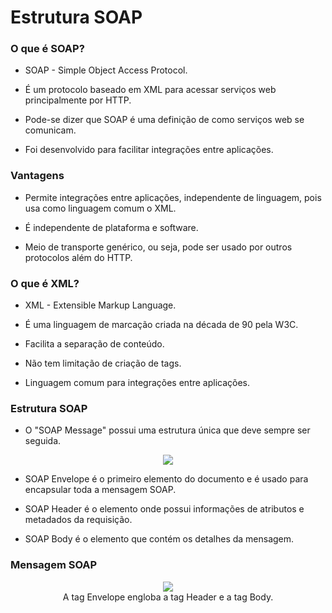 # Estrutura SOAP



### O que é SOAP?

- SOAP - Simple Object Access Protocol.

- É um protocolo baseado em XML para acessar serviços web principalmente por HTTP.

- Pode-se dizer que SOAP é uma definição de como serviços web se comunicam.

- Foi desenvolvido para facilitar integrações entre aplicações.





### Vantagens

- Permite integrações entre aplicações, independente de linguagem, pois usa como linguagem comum o XML.

- É independente de plataforma e software.

- Meio de transporte genérico, ou seja, pode ser usado por outros protocolos além do HTTP.



### O que é XML?

- XML - Extensible Markup Language.

- É uma linguagem de marcação criada na década de 90 pela W3C.

- Facilita a separação de conteúdo.

- Não tem limitação de criação de tags.

- Linguagem comum para integrações entre aplicações.



### Estrutura SOAP

- O "SOAP Message" possui uma estrutura única que deve sempre ser seguida.

<div align="center">
  <img src="https://user-images.githubusercontent.com/100722777/156966568-c397adb9-b913-4f44-97dc-775fae705133.png" />
</div>

- SOAP Envelope é o primeiro elemento do documento e é usado para encapsular toda a mensagem SOAP.

- SOAP Header é o elemento onde possui informações de atributos e metadados da requisição.

- SOAP Body é o elemento que contém os detalhes da mensagem.



### Mensagem SOAP

<div align="center">
  <img src="https://user-images.githubusercontent.com/100722777/156967253-cf3fd7e0-4fec-4296-82eb-f3eda556eac1.png" />
</div>

<div align="center">A tag Envelope engloba a tag Header e a tag Body.</div>

